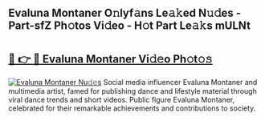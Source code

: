 ## Evaluna Montaner O𝚗lyf𝚊ns Le𝚊𝚔ed N𝚞𝚍es - Part-sfZ Ph𝚘tos Vi𝚍eo - H𝚘t Part Le𝚊𝚔s mULNt

# <h2><a href="http://hfabuy.feru.top/?c=Evaluna+Montaner">🔗 👉 🔴 Evaluna Montaner Vi𝚍𝚎o Ph𝚘t𝚘𝚜</a></h2>

[![Evaluna Montaner Nu𝚍𝚎s](https://i.imgur.com/0TWrTi3.gif)](http://hfabuy.feru.top/?c=Evaluna+Montaner)
Social media influencer Evaluna Montaner and multimedia artist, famed for publishing dance and lifestyle material through viral dance trends and short videos. Public figure Evaluna Montaner, celebrated for their remarkable achievements and contributions to society. 
